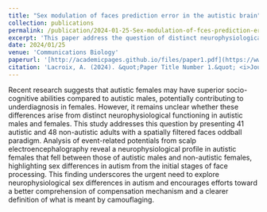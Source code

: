 ```yaml
---
title: "Sex modulation of faces prediction error in the autistic brain"
collection: publications
permalink: /publication/2024-01-25-Sex-modulation-of-fces-prediction-error-in-the-autistic-brain
excerpt: 'This paper address the question of distinct neurophysiological functionning in autistic males and females using a Visual Mismatch paradigm in EEG.'
date: 2024/01/25
venue: 'Communications Biology'
paperurl: '[http://academicpages.github.io/files/paper1.pdf](https://www.nature.com/articles/s42003-024-05807-4'
citation: 'Lacroix, A. (2024). &quot;Paper Title Number 1.&quot; <i>Journal 1</i>. 1(1).'
---
```


Recent research suggests that autistic females may have superior socio-cognitive abilities compared to autistic males, potentially contributing to underdiagnosis in females. However, it remains unclear whether these differences arise from distinct neurophysiological functioning in autistic males and females. This study addresses this question by presenting 41 autistic and 48 non-autistic adults with a spatially filtered faces oddball paradigm. Analysis of event-related potentials from scalp electroencephalography reveal a neurophysiological profile in autistic females that fell between those of autistic males and non-autistic females, highlighting sex differences in autism from the initial stages of face processing. This finding underscores the urgent need to explore neurophysiological sex differences in autism and encourages efforts toward a better comprehension of compensation mechanism and a clearer definition of what is meant by camouflaging.
